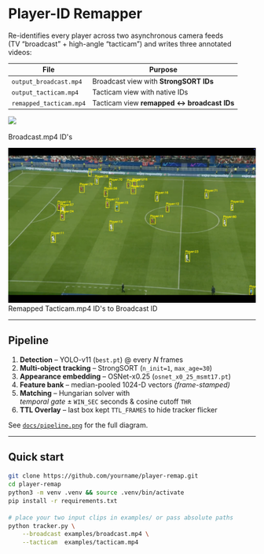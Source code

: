 # Player-ID Remapper

Re-identifies every player across two asynchronous camera feeds  
(TV “broadcast” + high-angle “tacticam”) and writes three annotated
videos:

| File | Purpose |
|------|---------|
| `output_broadcast.mp4` | Broadcast view with **StrongSORT IDs** |
| `output_tacticam.mp4`  | Tacticam view with native IDs |
| `remapped_tacticam.mp4`| Tacticam view **remapped ↔ broadcast IDs** |

<p align="left">
  <img src="results/ss1.png" width="600">
  <figcaption>Broadcast.mp4 ID's</figcaption>
</p>
<p align="left">
  <img src="results/ss2.png" width="600">
  <figcaption">Remapped Tacticam.mp4 ID's to Broadcast ID </figcaption>
</p>

---

## Pipeline

1. **Detection** – YOLO-v11 (`best.pt`) @ every *N* frames  
2. **Multi-object tracking** – StrongSORT (`n_init=1`, `max_age=30`)  
3. **Appearance embedding** – OSNet-x0.25 (`osnet_x0_25_msmt17.pt`)  
4. **Feature bank** – median-pooled 1024-D vectors *(frame-stamped)*  
5. **Matching** – Hungarian solver with  
   *temporal gate* ± `WIN_SEC` seconds & cosine cutoff `THR`  
6. **TTL Overlay** – last box kept `TTL_FRAMES` to hide tracker flicker  

See [`docs/pipeline.png`](docs/pipeline.png) for the full diagram.

---

## Quick start

```bash
git clone https://github.com/yourname/player-remap.git
cd player-remap
python3 -m venv .venv && source .venv/bin/activate
pip install -r requirements.txt

# place your two input clips in examples/ or pass absolute paths
python tracker.py \
    --broadcast examples/broadcast.mp4 \
    --tacticam  examples/tacticam.mp4
